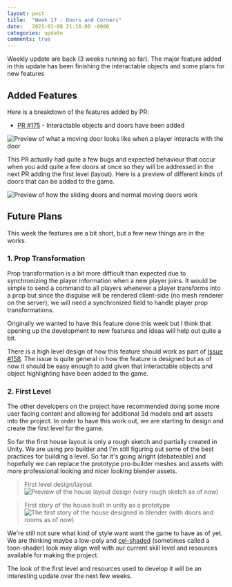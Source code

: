 ```yaml
---
layout: post
title:  "Week 17 : Doors and Corners"
date:   2021-01-08 21:16:00 -0000
categories: update
comments: true
---
```


Weekly update are back (3 weeks running so far). The major feature added in this update has been finishing the interactable 
objects and some plans for new features

## Added Features

Here is a breakdown of the features added by PR:
* [PR #175](https://github.com/nicholas-maltbie/PropHunt/pull/175) - Interactable objects and doors have been added

![Preview of what a moving door looks like when a player interacts with the door](https://drive.google.com/uc?export=view&id=1OHTsLNCoiXH8Oz0q9jPvCLKOz3J5brjP)

This PR actually had quite a few bugs and expected behaviour that occur when you add quite a few doors at once so they will be addressed in the next PR adding the first level (layout). Here is a preview of different kinds of doors that can be added to the game.

![Preview of how the sliding doors and normal moving doors work](https://drive.google.com/uc?export=view&id=1jPICytcaPp3ha-Xmw3YnmCoqlA2F9x3j)

## Future Plans

This week the features are a bit short, but a few new things are in the works.


### 1. Prop Transformation

Prop transformation is a bit more difficult than expected due to synchronizing the player information when a new player joins. It would be simple to send a command to all players whenever a player transforms into a prop but since the disguise will be rendered client-side (no mesh renderer on the server), we will need a synchronized field to handle player prop transformations. 

Originally we wanted to have this feature done this week but I think that opening up the development to new features and ideas will help out quite a bit.

There is a high level design of how this feature should work as part of [Issue #158](https://github.com/nicholas-maltbie/PropHunt/issues/158). The issue is quite general in how the feature is designed but as of now it should be easy enough to add given that interactable objects and object highlighting have been added to the game. 

### 2. First Level

The other developers on the project have recommended doing some more user facing content and allowing for additional 3d models and art assets into the project. In order to have this work out, we are starting to design and create the first level for the game.

So far the first house layout is only a rough sketch and partially created in Unity. We are using pro builder and I'm still figuring out some of the best practices for building a level. So far it's going alright (debateable) and hopefully we can replace the prototype pro-builder meshes and assets with more professional looking and nicer looking blender assets. 

> First level design/layout
> ![Preview of the house layout design (very rough sketch as of now)](https://drive.google.com/uc?export=view&id=11FFlAk-9fyp-aybwzmKDFBczo3jXgayq)

> First story of the house built in unity as a prototype
> ![The first story of the house designed in blender (with doors and rooms as of now)](https://drive.google.com/uc?export=view&id=1cUcpfnoACLW-5QoqaQX8DeBPEgoxHkdf)

We're still not sure what kind of style want want the game to have as of yet. We are thinking maybe a low-poly and [cel-shaded](https://en.wikipedia.org/wiki/Cel_shading#:~:text=Cel%20shading%20or%20toon%20shading,gradient%20or%20tints%20and%20shades.) (sometimes called a toon-shader) look may align well with our current skill level and resources available for making the project. 

The look of the first level and resources used to develop it will be an interesting update over the next few weeks. 
